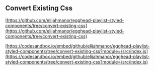 ## Convert Existing Css

[https://github.com/elijahmanor/egghead-playlist-styled-components/tree/convert-existing-css](https://github.com/elijahmanor/egghead-playlist-styled-components/tree/convert-existing-css)

[https://codesandbox.io/embed/github/elijahmanor/egghead-playlist-styled-components/tree/convert-existing-css?module=/src/index.js](https://codesandbox.io/embed/github/elijahmanor/egghead-playlist-styled-components/tree/convert-existing-css?module=/src/index.js)
